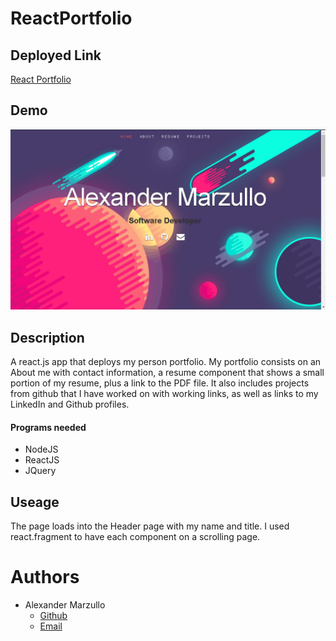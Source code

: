 # ReactPortfolio

## Deployed Link

[React Portfolio](https://amarz94.github.io/ReactPortfolio/)

## Demo

![](/portdemo.gif)

## Description
A react.js app that deploys my person portfolio. My portfolio consists on an About me with contact information, a resume component that shows a small portion of my resume, plus a link to the PDF file. It also includes projects from github that I have worked on with working links, as well as links to my LinkedIn and Github profiles.

#### Programs needed
* NodeJS
* ReactJS
* JQuery


## Useage
The page loads into the Header page with my name and title. I used react.fragment to have each component on a scrolling page.


# Authors
- Alexander Marzullo
    - [Github](https://www.github.com/Amarz94)
    - [Email](marzullo94@gmail.com)